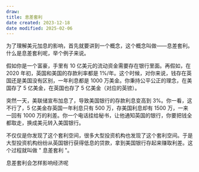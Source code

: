 ```yaml
---
draw:
title: 息差套利
date created: 2023-12-18
date modified: 2025-02-06
---
```


为了理解美元加息的影响，首先就要讲到一个概念，这个概念叫做——息差套利。什么是息差套利呢，举个例子来说。

假如你是一个富豪，手里有 10 亿美元的流动资金需要存在银行里面。再假如，在 2020 年初，英国和美国的存款利率都是 1%/年。这个时候，对你来说，钱存在英国还是美国没有区别，一年利息都是 1000 万美金。你秉持公平公正的理念，在美国存了 5 亿美金，在英国也存了 5 亿美金（对应的英镑）。

突然一天，美联储宣布加息了，导致美国银行的存款利息变高到 3%。你一看，这不行了，5 亿美金存英国一年利息只有 500 万，存美国利息却有 1500 万，一来一回有 1000 万的利差。你一个电话挂给秘书，让他通知英国的银行，你要把钱全都取走，换成美元转入美国银行。

不仅仅是你发现了这个套利空间，很多大型投资机构也发现了这个套利空间。于是大型投资机构纷纷从英国银行获得低息的贷款，拿到美国银行存起来赚取利差。这个过程就叫做 " 息差套利 "。

息差套利会怎样影响经济呢
